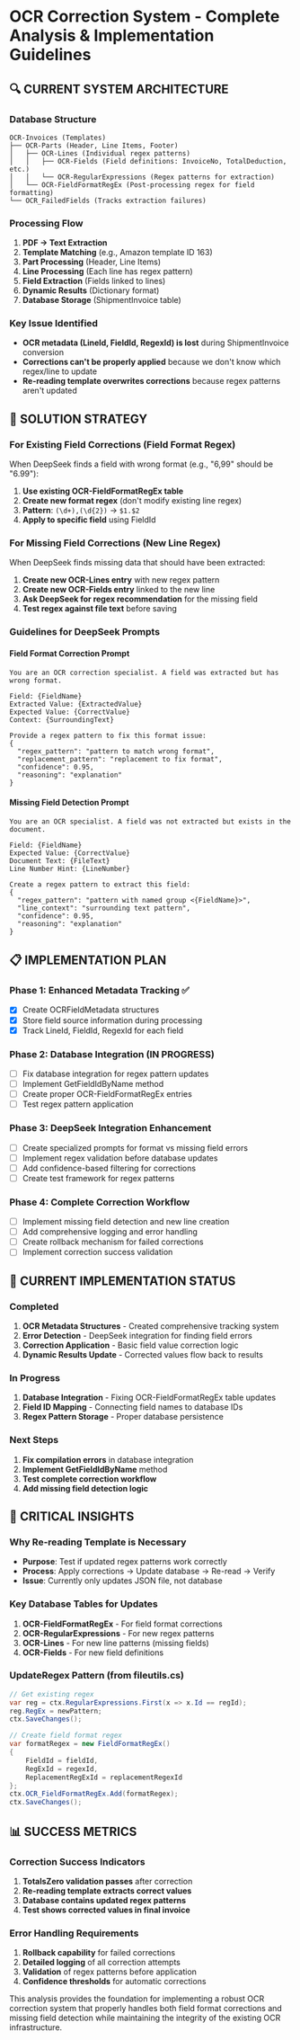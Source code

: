 # OCR Correction System - Complete Analysis & Implementation Guidelines

## 🔍 CURRENT SYSTEM ARCHITECTURE

### Database Structure
```
OCR-Invoices (Templates)
├── OCR-Parts (Header, Line Items, Footer)
│   ├── OCR-Lines (Individual regex patterns)
│   │   ├── OCR-Fields (Field definitions: InvoiceNo, TotalDeduction, etc.)
│   │   └── OCR-RegularExpressions (Regex patterns for extraction)
│   └── OCR-FieldFormatRegEx (Post-processing regex for field formatting)
└── OCR_FailedFields (Tracks extraction failures)
```

### Processing Flow
1. **PDF → Text Extraction**
2. **Template Matching** (e.g., Amazon template ID 163)
3. **Part Processing** (Header, Line Items)
4. **Line Processing** (Each line has regex pattern)
5. **Field Extraction** (Fields linked to lines)
6. **Dynamic Results** (Dictionary format)
7. **Database Storage** (ShipmentInvoice table)

### Key Issue Identified
- **OCR metadata (LineId, FieldId, RegexId) is lost** during ShipmentInvoice conversion
- **Corrections can't be properly applied** because we don't know which regex/line to update
- **Re-reading template overwrites corrections** because regex patterns aren't updated

## 🎯 SOLUTION STRATEGY

### For Existing Field Corrections (Field Format Regex)
When DeepSeek finds a field with wrong format (e.g., "6,99" should be "6.99"):
1. **Use existing OCR-FieldFormatRegEx table**
2. **Create new format regex** (don't modify existing line regex)
3. **Pattern**: `(\d+),(\d{2})` → `$1.$2`
4. **Apply to specific field** using FieldId

### For Missing Field Corrections (New Line Regex)
When DeepSeek finds missing data that should have been extracted:
1. **Create new OCR-Lines entry** with new regex pattern
2. **Create new OCR-Fields entry** linked to the new line
3. **Ask DeepSeek for regex recommendation** for the missing field
4. **Test regex against file text** before saving

### Guidelines for DeepSeek Prompts

#### Field Format Correction Prompt
```
You are an OCR correction specialist. A field was extracted but has wrong format.

Field: {FieldName}
Extracted Value: {ExtractedValue}
Expected Value: {CorrectValue}
Context: {SurroundingText}

Provide a regex pattern to fix this format issue:
{
  "regex_pattern": "pattern to match wrong format",
  "replacement_pattern": "replacement to fix format",
  "confidence": 0.95,
  "reasoning": "explanation"
}
```

#### Missing Field Detection Prompt
```
You are an OCR specialist. A field was not extracted but exists in the document.

Field: {FieldName}
Expected Value: {CorrectValue}
Document Text: {FileText}
Line Number Hint: {LineNumber}

Create a regex pattern to extract this field:
{
  "regex_pattern": "pattern with named group <{FieldName}>",
  "line_context": "surrounding text pattern",
  "confidence": 0.95,
  "reasoning": "explanation"
}
```

## 📋 IMPLEMENTATION PLAN

### Phase 1: Enhanced Metadata Tracking ✅
- [x] Create OCRFieldMetadata structures
- [x] Store field source information during processing
- [x] Track LineId, FieldId, RegexId for each field

### Phase 2: Database Integration (IN PROGRESS)
- [ ] Fix database integration for regex pattern updates
- [ ] Implement GetFieldIdByName method
- [ ] Create proper OCR-FieldFormatRegEx entries
- [ ] Test regex pattern application

### Phase 3: DeepSeek Integration Enhancement
- [ ] Create specialized prompts for format vs missing field errors
- [ ] Implement regex validation before database updates
- [ ] Add confidence-based filtering for corrections
- [ ] Create test framework for regex patterns

### Phase 4: Complete Correction Workflow
- [ ] Implement missing field detection and new line creation
- [ ] Add comprehensive logging and error handling
- [ ] Create rollback mechanism for failed corrections
- [ ] Implement correction success validation

## 🔧 CURRENT IMPLEMENTATION STATUS

### Completed
1. **OCR Metadata Structures** - Created comprehensive tracking system
2. **Error Detection** - DeepSeek integration for finding field errors
3. **Correction Application** - Basic field value correction logic
4. **Dynamic Results Update** - Corrected values flow back to results

### In Progress
1. **Database Integration** - Fixing OCR-FieldFormatRegEx table updates
2. **Field ID Mapping** - Connecting field names to database IDs
3. **Regex Pattern Storage** - Proper database persistence

### Next Steps
1. **Fix compilation errors** in database integration
2. **Implement GetFieldIdByName** method
3. **Test complete correction workflow**
4. **Add missing field detection logic**

## 🚨 CRITICAL INSIGHTS

### Why Re-reading Template is Necessary
- **Purpose**: Test if updated regex patterns work correctly
- **Process**: Apply corrections → Update database → Re-read → Verify
- **Issue**: Currently only updates JSON file, not database

### Key Database Tables for Updates
1. **OCR-FieldFormatRegEx** - For field format corrections
2. **OCR-RegularExpressions** - For new regex patterns
3. **OCR-Lines** - For new line patterns (missing fields)
4. **OCR-Fields** - For new field definitions

### UpdateRegex Pattern (from fileutils.cs)
```csharp
// Get existing regex
var reg = ctx.RegularExpressions.First(x => x.Id == regId);
reg.RegEx = newPattern;
ctx.SaveChanges();

// Create field format regex
var formatRegex = new FieldFormatRegEx()
{
    FieldId = fieldId,
    RegExId = regexId,
    ReplacementRegExId = replacementRegexId
};
ctx.OCR_FieldFormatRegEx.Add(formatRegex);
ctx.SaveChanges();
```

## 📊 SUCCESS METRICS

### Correction Success Indicators
1. **TotalsZero validation passes** after correction
2. **Re-reading template extracts correct values**
3. **Database contains updated regex patterns**
4. **Test shows corrected values in final invoice**

### Error Handling Requirements
1. **Rollback capability** for failed corrections
2. **Detailed logging** of all correction attempts
3. **Validation** of regex patterns before application
4. **Confidence thresholds** for automatic corrections

This analysis provides the foundation for implementing a robust OCR correction system that properly handles both field format corrections and missing field detection while maintaining the integrity of the existing OCR infrastructure.
